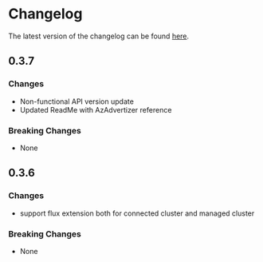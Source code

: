 # Changelog

The latest version of the changelog can be found [here](https://github.com/Azure/bicep-registry-modules/blob/main/avm/res/kubernetes-configuration/flux-configuration/CHANGELOG.md).

## 0.3.7

### Changes

- Non-functional API version update
- Updated ReadMe with AzAdvertizer reference

### Breaking Changes

- None

## 0.3.6

### Changes

- support flux extension both for connected cluster and managed cluster

### Breaking Changes

- None
